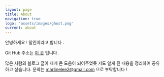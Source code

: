 ```yaml
---
layout: page
title: About
navigation: true
logo: 'assets/images/ghost.png'
current: about
---
```


안녕하세요 ! 말린이라고 합니다 .

Git Hub 주소는 [이 곳](https://github.com/Marline2) 입니다 .

많은 사람의 블로그 글이 제게 큰 도움이 되어주었듯 저도 알게 된 내용을 정리하여 공유하고 싶습니다.
문의는 marlinelee2@gmail.com 으로 부탁합니다 !
